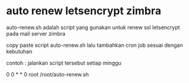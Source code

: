 # auto renew letsencrypt zimbra

auto-renew.sh adalah script yang gunakan untuk renew ssl letsencrypt pada mail server zimbra 

copy paste script auto-renew.sh lalu tambahkan cron job sesuai dengan kebutuhan 

contoh : jalankan script tersebut setiap minggu 

0 0 * * 0 root /root/auto-renew.sh
